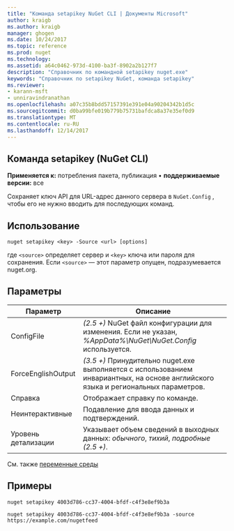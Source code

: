 ```yaml
---
title: "Команда setapikey NuGet CLI | Документы Microsoft"
author: kraigb
ms.author: kraigb
manager: ghogen
ms.date: 10/24/2017
ms.topic: reference
ms.prod: nuget
ms.technology: 
ms.assetid: a64c0462-973d-4100-ba3f-8902a2b127f7
description: "Справочник по командной setapikey nuget.exe"
keywords: "Справочник по setapikey NuGet, команда setapikey"
ms.reviewer:
- karann-msft
- unniravindranathan
ms.openlocfilehash: a07c35b8bdd57157391e391e04a90204342b1d5c
ms.sourcegitcommit: d0ba99bfe019b779b75731bafdca8a37e35ef0d9
ms.translationtype: MT
ms.contentlocale: ru-RU
ms.lasthandoff: 12/14/2017
---
```

## <a name="setapikey-command-nuget-cli"></a>Команда setapikey (NuGet CLI)

**Применяется к:** потребления пакета, публикация &bullet; **поддерживаемые версии:** все

Сохраняет ключ API для URL-адрес данного сервера в `NuGet.Config` , чтобы его не нужно вводить для последующих команд.

## <a name="usage"></a>Использование

```
nuget setapikey <key> -Source <url> [options]
```

где `<source>` определяет сервер и `<key>` ключа или пароля для сохранения. Если `<source>` — этот параметр опущен, подразумевается nuget.org.

## <a name="options"></a>Параметры

| Параметр | Описание |
| --- | --- |
| ConfigFile | *(2.5 +)*  NuGet файл конфигурации для изменения. Если не указан, *%AppData%\NuGet\NuGet.Config* используется. |
| ForceEnglishOutput | *(3.5 +)*  Принудительно nuget.exe выполняется с использованием инвариантных, на основе английского языка и региональных параметров. |
| Справка | Отображает справку по команде. |
| Неинтерактивные | Подавление для ввода данных и подтверждений. |
| Уровень детализации | Указывает объем сведений в выходных данных: *обычного*, *тихий*, *подробные (2.5 +)*. |

См. также [переменные среды](cli-ref-environment-variables.md)

## <a name="examples"></a>Примеры

```
nuget setapikey 4003d786-cc37-4004-bfdf-c4f3e8ef9b3a

nuget setapikey 4003d786-cc37-4004-bfdf-c4f3e8ef9b3a -source https://example.com/nugetfeed
```
